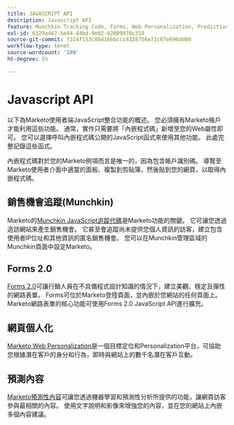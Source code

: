 ```yaml
---
title: JAVASCRIPT API
description: Javascript API
feature: Munchkin Tracking Code, Forms, Web Personalization, Predictive Content, Social, Javascript
exl-id: 6129a467-be44-44bd-9e02-62009070c318
source-git-commit: f314f153c80416bbccc4328756e71c07e696dd00
workflow-type: tm+mt
source-wordcount: '289'
ht-degree: 1%

---
```


# Javascript API

以下為Marketo使用者端JavaScript整合功能的概述。 您必須擁有Marketo帳戶才能利用這些功能。 通常，實作只需要將「內嵌程式碼」新增至您的Web屬性即可。 您可以選擇呼叫內嵌程式碼公開的JavaScript函式來使用其他功能。 此處完整記錄這些函式。

內嵌程式碼對於您的Marketo例項而言是唯一的，因為包含帳戶識別碼。 導覽至Marketo使用者介面中適當的面板、複製到剪貼簿，然後貼到您的網頁，以取得內嵌程式碼。

## 銷售機會追蹤(Munchkin)

Marketo的[Munchkin JavaScript追蹤代碼](lead-tracking.md)是Marketo功能的關鍵。 它可讓您透過造訪網站來產生銷售機會。 它甚至會追蹤尚未提供您個人資訊的訪客，建立包含使用者IP位址和其他資訊的匿名銷售機會。 您可以在Munchkin管理區域的Munchkin頁面中設定Marketo。

## Forms 2.0

[Forms 2.0](forms-api-reference.md)可讓行銷人員在不具備程式設計知識的情況下，建立美觀、穩定且彈性的網路表單。 Forms可位於Marketo登陸頁面，並內嵌於您網站的任何頁面上。 Marketo網路表單的核心功能可使用Forms 2.0 JavaScript API進行擴充。

## 網頁個人化

[Marketo Web Personalization](web-personalization.md)是一個目標定位和Personalization平台，可協助您根據潛在客戶的身分和行為，即時與網站上的數千名潛在客戶互動。

## 預測內容

[Marketo預測性內容](predictive-content.md)可讓您透過機器學習和預測性分析所提供的功能，讓網頁訪客參與最相關的內容。 使用文字說明和影像來增強您的內容，並在您的網站上內嵌多個內容建議。

